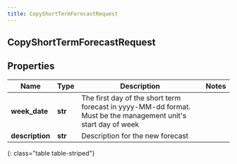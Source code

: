 ```yaml
---
title: CopyShortTermForecastRequest
---
```

## CopyShortTermForecastRequest

## Properties

|Name | Type | Description | Notes|
|------------ | ------------- | ------------- | -------------|
| **week_date** | **str** | The first day of the short term forecast in yyyy-MM-dd format.  Must be the management unit&#39;s start day of week | |
| **description** | **str** | Description for the new forecast | |
{: class="table table-striped"}


